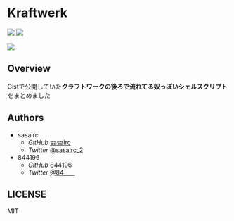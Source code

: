 # Kraftwerk
[![](http://img.shields.io/github/issues/844196/kraftwerk.svg?style=flat)](https://github.com/844196/memo.vim/issues)
[![](http://img.shields.io/badge/license-MIT-red.svg?style=flat)](LICENSE)

![](http://33.media.tumblr.com/e491012ad04d5fc14e2d3e07d46e3fd8/tumblr_nfvaktElHc1s7qf9xo1_1280.gif)

## Overview
Gistで公開していた**クラフトワークの後ろで流れてる奴っぽいシェルスクリプト**をまとめました

## Authors
- sasairc
    - *GitHub* [sasairc](https://github.com/sasairc)
    - *Twitter* [@sasairc_2](https://twitter.com/sasairc_2)
- 844196
    - *GitHub* [844196](https://github.com/844196)
    - *Twitter* [@84____](https://twitter.com/84____)

## LICENSE
MIT
